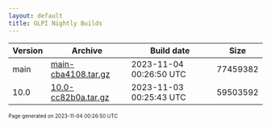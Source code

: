 ```yaml
---
layout: default
title: GLPI Nightly Builds
---
```


Version|Archive|Build date|Size
---|---|---|---
main|[main-cba4108.tar.gz](main-cba4108.tar.gz)|2023-11-04 00:26:50 UTC|77459382
10.0|[10.0-cc82b0a.tar.gz](10.0-cc82b0a.tar.gz)|2023-11-03 00:25:43 UTC|59503592

<font size="1">Page generated on 2023-11-04 00:26:50 UTC</font>
